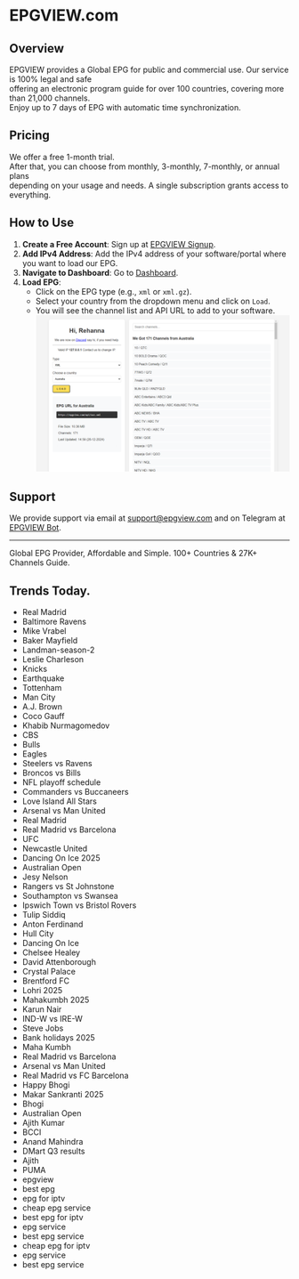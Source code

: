 # EPGVIEW.com



## Overview
EPGVIEW provides a Global EPG for public and commercial use. Our service is 100% legal and safe\
offering an electronic program guide for over 100 countries, covering more than 21,000 channels.\
Enjoy up to 7 days of EPG with automatic time synchronization.

## Pricing
We offer a free 1-month trial. \
After that, you can choose from monthly, 3-monthly, 7-monthly, or annual plans \
depending on your usage and needs. A single subscription grants access to everything.

## How to Use
1. **Create a Free Account**: Sign up at [EPGVIEW Signup](https://epgview.com/signup.php).
2. **Add IPv4 Address**: Add the IPv4 address of your software/portal where you want to load our EPG.
3. **Navigate to Dashboard**: Go to [Dashboard](https://epgview.com/dashboard.php).
4. **Load EPG**:
   - Click on the EPG type (e.g., `xml` or `xml.gz`).
   - Select your country from the dropdown menu and click on `Load`.
   - You will see the channel list and API URL to add to your software.
![EPGVIEW](img/dashboard.png)
## Support
We provide support via email at [support@epgview.com](mailto:support@epgview.com) and on Telegram at [EPGVIEW Bot](https://t.me/epgview_bot).

---

Global EPG Provider, Affordable and Simple. 100+ Countries & 27K+ Channels Guide.

## Trends Today.

- Real Madrid
- Baltimore Ravens
- Mike Vrabel
- Baker Mayfield
- Landman-season-2
- Leslie Charleson
- Knicks
- Earthquake
- Tottenham
- Man City
- A.J. Brown
- Coco Gauff
- Khabib Nurmagomedov
- CBS
- Bulls
- Eagles
- Steelers vs Ravens
- Broncos vs Bills
- NFL playoff schedule
- Commanders vs Buccaneers
- Love Island All Stars
- Arsenal vs Man United
- Real Madrid
- Real Madrid vs Barcelona
- UFC
- Newcastle United
- Dancing On Ice 2025
- Australian Open
- Jesy Nelson
- Rangers vs St Johnstone
- Southampton vs Swansea
- Ipswich Town vs Bristol Rovers
- Tulip Siddiq
- Anton Ferdinand
- Hull City
- Dancing On Ice
- Chelsee Healey
- David Attenborough
- Crystal Palace
- Brentford FC
- Lohri 2025
- Mahakumbh 2025
- Karun Nair
- IND-W vs IRE-W
- Steve Jobs
- Bank holidays 2025
- Maha Kumbh
- Real Madrid vs Barcelona
- Arsenal vs Man United
- Real Madrid vs FC Barcelona
- Happy Bhogi
- Makar Sankranti 2025
- Bhogi
- Australian Open
- Ajith Kumar
- BCCI
- Anand Mahindra
- DMart Q3 results
- Ajith
- PUMA
- epgview
- best epg
- epg for iptv
- cheap epg service
- best epg for iptv
- epg service
- best epg service
- cheap epg for iptv
- epg service
- best epg service
